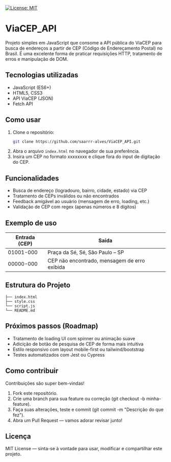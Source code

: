 [![License: MIT](https://img.shields.io/badge/License-MIT-green.svg)](LICENSE)

# ViaCEP_API


Projeto simples em JavaScript que consome a API pública do ViaCEP para busca de endereços a partir de CEP (Código de Endereçamento Postal) no Brasil. É uma excelente forma de praticar requisições HTTP, tratamento de erros e manipulação de DOM.

## Tecnologias utilizadas
- JavaScript (ES6+)
- HTML5, CSS3
- API ViaCEP (JSON)
- Fetch API

##  Como usar
1. Clone o repositório:
   ```bash
   git clone https://github.com/saarrr-alves/ViaCEP_API.git
2. Abra o arquivo `index.html` no navegador de sua preferência.
3. Insira um CEP no formato xxxxxxxx e clique fora do input de digitação do CEP.

## Funcionalidades
- Busca de endereço (logradouro, bairro, cidade, estado) via CEP
- Tratamento de CEPs inválidos ou não encontrados
- Feedback amigável ao usuário (mensagem de erro, loading, etc.)
- Validação de CEP com regex (apenas números e 8 dígitos)

## Exemplo de uso
|  Entrada (CEP) |                     Saída                     |
|----------------|-----------------------------------------------|
|   01001-000    |        Praça da Sé, Sé, São Paulo – SP        |
|   00000-000    | CEP não encontrado, mensagem de erro exibida  |

## Estrutura do Projeto
```pgsql
├── index.html
├── style.css
└── script.js
└── README.md
```

## Próximos passos (Roadmap)
- Tratamento de loading UI com spinner ou animação suave
- Adicição de botão de pesquisa de CEP de forma mais intuitiva
- Estilo responsivo com layout mobile-first ou tailwind/bootstrap
- Testes automatizados com Jest ou Cypress

## Como contribuir
Contribuições são super bem-vindas!

1. Fork este repositório.
2. Crie uma branch para sua feature ou correção (git checkout -b minha-feature).
3. Faça suas alterações, teste e commit (git commit -m "Descrição do que fez").
4. Abra um Pull Request — vamos adorar revisar junto!

## Licença
MIT License — sinta-se à vontade para usar, modificar e compartilhar este projeto.